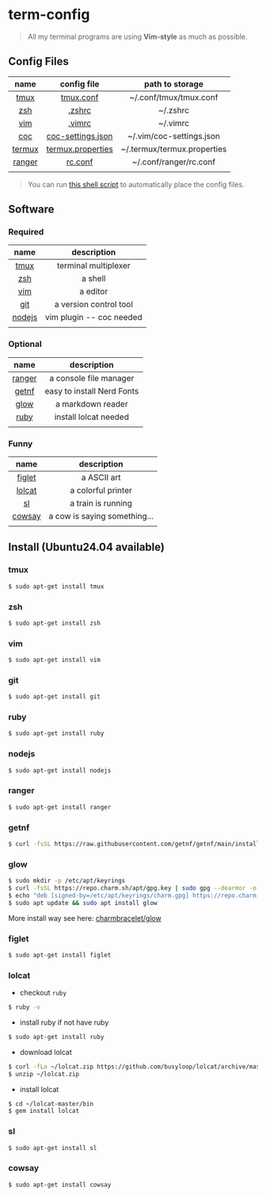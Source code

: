 # term-config

> All my terminal programs are using **Vim-style** as much as possible.

## Config Files

| name                            | config file                                        | path to storage             |
| :-:                             | :-:                                                | :-:                         |
| [tmux](./Documents/tmux.md)     | [tmux.conf](./confFiles/tmux.conf)                 | ~/.conf/tmux/tmux.conf      |
| [zsh](./Documents/zsh.md)       | [.zshrc](./confFiles/.zshrc)                       | ~/.zshrc                    |
| [vim](./Documents/vim.md)       | [.vimrc](./confFiles/.vimrc)                       | ~/.vimrc                    |
| [coc](./Documents/coc.md)       | [coc-settings.json](./confFiles/coc-settings.json) | ~/.vim/coc-settings.json    |
| [termux](./Documents/termux.md) | [termux.properties](./confFiles/termux.properties) | ~/.termux/termux.properties |
| [ranger](./Documents/ranger.md) | [rc.conf](./confFiles/rc.conf)                     | ~/.conf/ranger/rc.conf      |
|                                 |                                                    |                             |

> You can run [this shell script](./autoConfig/placeConfigFiles.sh) to automatically place the config files.


## Software
### Required
| name              | description                          |
| :-:               | :-:                                  |
| [tmux](#tmux)     | terminal multiplexer                 |
| [zsh](#zsh)       | a shell                              |
| [vim](#vim)       | a editor                             |
| [git](#git)       | a version control tool               |
| [nodejs](#nodejs) | vim plugin -- coc needed             |
|                   |                                      |

### Optional
| name              | description                |
| :-:               | :-:                        |
| [ranger](#ranger) | a console file manager     |
| [getnf](#getnf)   | easy to install Nerd Fonts |
| [glow](#glow)     | a markdown reader          |
| [ruby](#ruby)     | install lolcat needed                |
|                   |                            |

### Funny
| name              | description                  |
| :-:               | :-:                          |
| [figlet](#figlet) | a ASCII art                  |
| [lolcat](#lolcat) | a colorful printer           |
| [sl](#sl)         | a train is running           |
| [cowsay](#cowsay) | a cow is saying something... |
|                   |                              |

## Install (Ubuntu24.04 available)

### tmux
```sh
$ sudo apt-get install tmux
```

### zsh
```sh
$ sudo apt-get install zsh
```

### vim
```sh
$ sudo apt-get install vim
```

### git
```sh
$ sudo apt-get install git
```

### ruby
```sh
$ sudo apt-get install ruby
```

### nodejs
```sh
$ sudo apt-get install nodejs
```

### ranger
```sh
$ sudo apt-get install ranger
```

### getnf
```sh
$ curl -fsSL https://raw.githubusercontent.com/getnf/getnf/main/install.sh | zsh -s -- --tag=v0.1.0
```

### glow
```sh
$ sudo mkdir -p /etc/apt/keyrings
$ curl -fsSL https://repo.charm.sh/apt/gpg.key | sudo gpg --dearmor -o /etc/apt/keyrings/charm.gpg
$ echo "deb [signed-by=/etc/apt/keyrings/charm.gpg] https://repo.charm.sh/apt/ * *" | sudo tee /etc/apt/sources.list.d/charm.list
$ sudo apt update && sudo apt install glow
```
More install way see here: [charmbracelet/glow](https://github.com/charmbracelet/glow)

### figlet
```sh
$ sudo apt-get install figlet
```

### lolcat
- checkout `ruby`
```sh
$ ruby -v
```

- install ruby if not have ruby
```sh
$ sudo apt-get install ruby
```

- download lolcat
```sh
$ curl -fLo ~/lolcat.zip https://github.com/busyloop/lolcat/archive/master.zip
$ unzip ~/lolcat.zip
```

- install lolcat
```sh
$ cd ~/lolcat-master/bin
$ gem install lolcat
```

### sl
```sh
$ sudo apt-get install sl
```

### cowsay
```sh
$ sudo apt-get install cowsay
```


